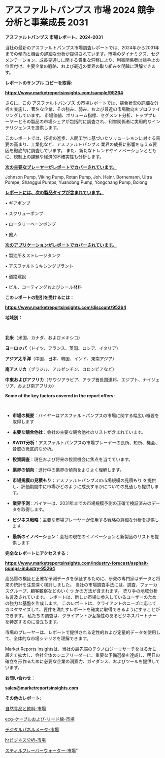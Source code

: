 # アスファルトパンプス 市場 2024 競争分析と事業成長 2031

<strong>アスファルトパンプス 市場レポート、2024-2031</strong>

当社の最新のアスファルトパンプス市場調査レポートでは、2024年から2031年までの傾向と機会の詳細な分析が提供されています。市場のダイナミクス、セグメンテーション、成長見通しに関する貴重な洞察により、利害関係者は競争上の位置付け、主要企業の戦略、および最近の業界の取り組みを明確に理解できます。



<strong>レポートのサンプル コピーを取得:</strong> <a href=https://www.marketreportsinsights.com/sample/95264>

<strong><u>https://www.marketreportsinsights.com/sample/95264</u></strong></a>

さらに、この アスファルトパンプス の市場レポートでは、競合状況の詳細な分析を実施し、著名な企業、その強み、弱み、および最近の市場動向をプロファイリングしています。 市場価値、ボリューム指標、セグメント分析、トッププレーヤーとその製品の市場シェアが包括的に調査され、利害関係者に実用的なインテリジェンスを提供します。

このレポートでは、技術の進歩、人間工学に基づいたソリューションに対する需要の高まり、工業化など、アスファルトパンプス 業界の成長に影響を与える要因を徹底的に調査しています。 また、新たなトレンドやイノベーションとともに、規制上の課題や経済的不確実性も分析します。



<strong><u>次の主要なプレーヤーがレポートでカバーされています。</u></strong>

Johnson Pump, Viking Pump, Rotan Pump, Joh. Heinr. Bornemann, Ultra Pompe, Shanggui Pumps, Yuandong Pump, Yongchang Pump, Bolong



<strong><u><b>レポートには、次の製品タイプが含まれています。</b></u></strong>

• ギアポンプ

• スクリューポンプ

• ロータリーベーンポンプ

• 他人



<strong><u><b>次のアプリケーションがレポートでカバーされています。</b></u></strong>

• 製油所＆ストレージタンク

• アスファルトミキシングプラント

• 道路建設

• ビル、コーティングおよびシール材料



<strong><b>このレポートの割引を受けるには：</b></strong>

<a href=https://www.marketreportsinsights.com/discount/95264>

<strong><u>https://www.marketreportsinsights.com/discount/95264</u></strong></a>



<strong>地域別：</strong>

<strong> </strong>



<strong>北米</strong>（米国、カナダ、およびメキシコ）



<strong>ヨーロッパ</strong>（ドイツ、フランス、英国、ロシア、イタリア）



<strong>アジア太平洋</strong>（中国、日本、韓国、インド、東南アジア）



<strong>南アメリカ</strong>（ブラジル、アルゼンチン、コロンビアなど）



<strong>中東およびアフリカ</strong>（サウジアラビア、アラブ首長国連邦、エジプト、ナイジェリア、および南アフリカ）



<strong>Some of the key factors covered in the report offers:</strong>

<strong> </strong>
<ul>
  <li>

<strong>市場の概要</strong>：バイヤーはアスファルトパンプスの市場に関する幅広い概要を取得します</li>
  <li>

<strong>主要な競合他社</strong>：会社の主要な競合他社のリストが含まれています。</li>
  <li>

<strong>SWOT分析</strong>：アスファルトパンプスの市場プレーヤーの長所、短所、機会、脅威の徹底的な分析。</li>
  <li>

<strong>投資調査</strong>：現在および将来の投資機会に焦点を当てています。</li>
  <li>

<strong>業界の傾向</strong>：進行中の業界の傾向をよりよく理解します。</li>
  <li>

<strong>市場規模の見積もり</strong>：アスファルトパンプスの市場規模の見積もり を提供し、評価期間中に市場がどのように成長するかについての見通しも提供します。</li>
  <li>

<strong>業界予測</strong>：バイヤーは、2031年までの市場規模予測の正確で検証済みのデータを取得します。</li>
  <li>

<strong>ビジネス戦略</strong>：主要な市場プレーヤーが使用する戦略の詳細な分析を提供します。</li>
  <li>

<strong>最新のイノベーション</strong>：会社の現在のイノベーションと新製品のリストを提供します</li>
</ul>


<strong>完全なレポートにアクセスする</strong>：

<a href=https://www.marketreportsinsights.com/industry-forecast/asphalt-pumps-industry-95264>

<strong><u>https://www.marketreportsinsights.com/industry-forecast/asphalt-pumps-industry-95264</u></strong></a>

高品質の検証と正確な予測データを保証するために、研究の専門家はデータと将来の統計を注意深く検討しました。 当社の市場調査手法には、調査、フォーカスグループ、顧客観察などのいくつ かの方法が含まれます。 売り手の地域分析も言及されています。 レポートは、新しい市場に参入しているユーザーのための強力な基盤を作成します。 このレポートは、クライアントのニーズに応じてカスタマイズして、要件を満たすレポートを確実に取得できるようにすることができます。 私たちの調査は、クライアントが互換性のあるビジネスパートナーを特定するのに役立ちます。

市場のプレーヤーは、レポートで提供される定性的および定量的データを使用して、全体的な市場シナリオを理解できます。

Market Reports Insightsは、当社の最先端のテクノロジーリサーチをはるかに超えて拡大し、会社全体のシニアリーダーに、重要な予備選挙を達成し、明日の確立を形作るために必要な企業の洞察力、ガイダンス、およびツールを提供しています。



<strong><b>お問い合わせ</b></strong>：

<a href=mailto:sales@marketreportsinsights.com>

<strong><u>sales@marketreportsinsights.com</u></strong></a>



<strong>その他のレポート:</strong>

<a href=https://www.linkedin.com/pulse/自然食品と飲料-市場-2023-swot-分析と最新イノベーション-2030-pr-news-hub-jykvf/>自然食品と飲料-市場</a>

<a href=https://www.linkedin.com/pulse/ecg-ケーブルおよび-リード線-市場-2023-swot-分析と最新イノベーション-wq3tf/>ecg-ケーブルおよび-リード線-市場</a>

<a href=https://www.linkedin.com/pulse/デジタルパネルメータ-市場-2023-総利益と主要ベンダー-2030-i7l4f/>デジタルパネルメータ-市場</a>

<a href=https://www.linkedin.com/pulse/hrビジネス分析-市場-2023-総合分析と事業成長戦略-2030-pr-news-hub-bcabf/>hrビジネス分析-市場</a>

<a href=https://www.linkedin.com/pulse/スティルフレーバーウォーター-市場-2023-競争分析と事業成長-2030-pr-news-hub-19zgf/>スティルフレーバーウォーター-市場</a>"
